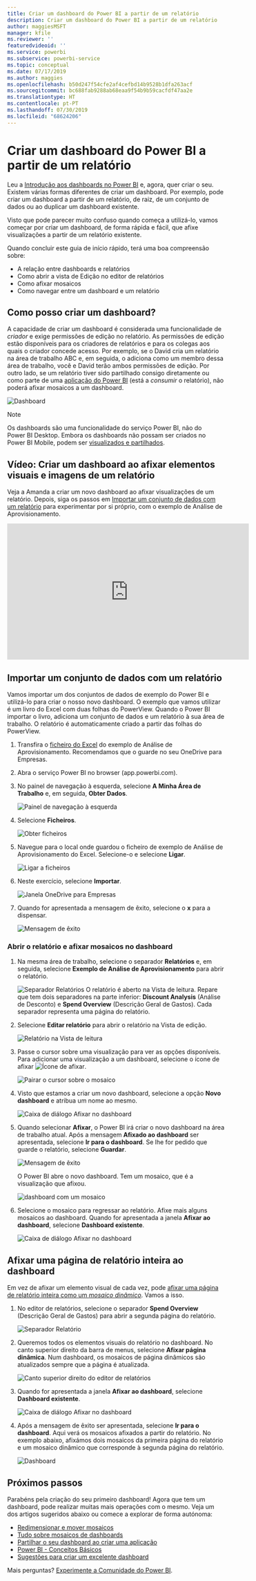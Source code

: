 ```yaml
---
title: Criar um dashboard do Power BI a partir de um relatório
description: Criar um dashboard do Power BI a partir de um relatório
author: maggiesMSFT
manager: kfile
ms.reviewer: ''
featuredvideoid: ''
ms.service: powerbi
ms.subservice: powerbi-service
ms.topic: conceptual
ms.date: 07/17/2019
ms.author: maggies
ms.openlocfilehash: b50d247f54cfe2af4cefbd14b9528b1dfa263acf
ms.sourcegitcommit: bc688fab9288ab68eaa9f54b9b59cacfdf47aa2e
ms.translationtype: HT
ms.contentlocale: pt-PT
ms.lasthandoff: 07/30/2019
ms.locfileid: "68624206"
---
```

# <a name="create-a-power-bi-dashboard-from-a-report"></a>Criar um dashboard do Power BI a partir de um relatório
Leu a [Introdução aos dashboards no Power BI](service-dashboards.md) e, agora, quer criar o seu. Existem várias formas diferentes de criar um dashboard. Por exemplo, pode criar um dashboard a partir de um relatório, de raiz, de um conjunto de dados ou ao duplicar um dashboard existente.  

Visto que pode parecer muito confuso quando começa a utilizá-lo, vamos começar por criar um dashboard, de forma rápida e fácil, que afixe visualizações a partir de um relatório existente. 

Quando concluir este guia de início rápido, terá uma boa compreensão sobre:
- A relação entre dashboards e relatórios
- Como abrir a vista de Edição no editor de relatórios
- Como afixar mosaicos 
- Como navegar entre um dashboard e um relatório 

## <a name="who-can-create-a-dashboard"></a>Como posso criar um dashboard?
A capacidade de criar um dashboard é considerada uma funcionalidade de *criador* e exige permissões de edição no relatório. As permissões de edição estão disponíveis para os criadores de relatórios e para os colegas aos quais o criador concede acesso. Por exemplo, se o David cria um relatório na área de trabalho ABC e, em seguida, o adiciona como um membro dessa área de trabalho, você e David terão ambos permissões de edição. Por outro lado, se um relatório tiver sido partilhado consigo diretamente ou como parte de uma [aplicação do Power BI](service-create-distribute-apps.md) (está a *consumir* o relatório), não poderá afixar mosaicos a um dashboard.
 
![Dashboard](media/service-dashboard-create/power-bi-completed-dashboard-small.png)

> [!NOTE] 
> Os dashboards são uma funcionalidade do serviço Power BI, não do Power BI Desktop. Embora os dashboards não possam ser criados no Power BI Mobile, podem ser [visualizados e partilhados](consumer/mobile/mobile-apps-view-dashboard.md).
>
> 

## <a name="video-create-a-dashboard-by-pinning-visuals-and-images-from-a-report"></a>Vídeo: Criar um dashboard ao afixar elementos visuais e imagens de um relatório
Veja a Amanda a criar um novo dashboard ao afixar visualizações de um relatório. Depois, siga os passos em [Importar um conjunto de dados com um relatório](#import-a-dataset-with-a-report) para experimentar por si próprio, com o exemplo de Análise de Aprovisionamento.
    

<iframe width="560" height="315" src="https://www.youtube.com/embed/lJKgWnvl6bQ" frameborder="0" allowfullscreen></iframe>

## <a name="import-a-dataset-with-a-report"></a>Importar um conjunto de dados com um relatório
Vamos importar um dos conjuntos de dados de exemplo do Power BI e utilizá-lo para criar o nosso novo dashboard. O exemplo que vamos utilizar é um livro do Excel com duas folhas do PowerView. Quando o Power BI importar o livro, adiciona um conjunto de dados e um relatório à sua área de trabalho. O relatório é automaticamente criado a partir das folhas do PowerView.

1. Transfira o [ficheiro do Excel](http://go.microsoft.com/fwlink/?LinkId=529784) do exemplo de Análise de Aprovisionamento. Recomendamos que o guarde no seu OneDrive para Empresas.
2. Abra o serviço Power BI no browser (app.powerbi.com).
3. No painel de navegação à esquerda, selecione **A Minha Área de Trabalho** e, em seguida, **Obter Dados**.

    ![Painel de navegação à esquerda](media/service-dashboard-create/power-bi-get-data3.png)
5. Selecione **Ficheiros**.

   ![Obter ficheiros](media/service-dashboard-create/power-bi-select-files.png)
6. Navegue para o local onde guardou o ficheiro de exemplo de Análise de Aprovisionamento do Excel. Selecione-o e selecione **Ligar**.

   ![Ligar a ficheiros](media/service-dashboard-create/power-bi-connectnew.png)
7. Neste exercício, selecione **Importar**.

    ![Janela OneDrive para Empresas](media/service-dashboard-create/power-bi-import.png)
8. Quando for apresentada a mensagem de êxito, selecione o **x** para a dispensar.

   ![Mensagem de êxito](media/service-dashboard-create/power-bi-view-datasetnew.png)

### <a name="open-the-report-and-pin-tiles-to-your-dashboard"></a>Abrir o relatório e afixar mosaicos no dashboard
1. Na mesma área de trabalho, selecione o separador **Relatórios** e, em seguida, selecione **Exemplo de Análise de Aprovisionamento** para abrir o relatório.

    ![Separador Relatórios](media/service-dashboard-create/power-bi-reports.png) O relatório é aberto na Vista de leitura. Repare que tem dois separadores na parte inferior: **Discount Analysis** (Análise de Desconto) e **Spend Overview** (Descrição Geral de Gastos). Cada separador representa uma página do relatório.

2. Selecione **Editar relatório** para abrir o relatório na Vista de edição.

    ![Relatório na Vista de leitura](media/service-dashboard-create/power-bi-reading-view.png)
3. Passe o cursor sobre uma visualização para ver as opções disponíveis. Para adicionar uma visualização a um dashboard, selecione o ícone de afixar ![Ícone de afixar](media/service-dashboard-create/power-bi-pin-icon.png).

    ![Pairar o cursor sobre o mosaico](media/service-dashboard-create/power-bi-hover.png)
4. Visto que estamos a criar um novo dashboard, selecione a opção **Novo dashboard** e atribua um nome ao mesmo.

    ![Caixa de diálogo Afixar no dashboard](media/service-dashboard-create/power-bi-pin-tile.png)
5. Quando selecionar **Afixar**, o Power BI irá criar o novo dashboard na área de trabalho atual. Após a mensagem **Afixado ao dashboard** ser apresentada, selecione **Ir para o dashboard**. Se lhe for pedido que guarde o relatório, selecione **Guardar**.

    ![Mensagem de êxito](media/service-dashboard-create/power-bi-pin-success.png)

    O Power BI abre o novo dashboard. Tem um mosaico, que é a visualização que afixou.

   ![dashboard com um mosaico](media/service-dashboard-create/power-bi-pinned.png)
7. Selecione o mosaico para regressar ao relatório. Afixe mais alguns mosaicos ao dashboard. Quando for apresentada a janela **Afixar ao dashboard**, selecione **Dashboard existente**.  

   ![Caixa de diálogo Afixar no dashboard](media/service-dashboard-create/power-bi-existing-dashboard.png)

## <a name="pin-an-entire-report-page-to-the-dashboard"></a>Afixar uma página de relatório inteira ao dashboard
Em vez de afixar um elemento visual de cada vez, pode [afixar uma página de relatório inteira como um *mosaico dinâmico*](service-dashboard-pin-live-tile-from-report.md). Vamos a isso.

1. No editor de relatórios, selecione o separador **Spend Overview** (Descrição Geral de Gastos) para abrir a segunda página do relatório.

   ![Separador Relatório](media/service-dashboard-create/power-bi-page-tab.png)

2. Queremos todos os elementos visuais do relatório no dashboard. No canto superior direito da barra de menus, selecione **Afixar página dinâmica**. Num dashboard, os mosaicos de página dinâmicos são atualizados sempre que a página é atualizada.

   ![Canto superior direito do editor de relatórios](media/service-dashboard-create/power-bi-pin-live.png)

3. Quando for apresentada a janela **Afixar ao dashboard**, selecione **Dashboard existente**.

   ![Caixa de diálogo Afixar no dashboard](media/service-dashboard-create/power-bi-pin-live2.png)

4. Após a mensagem de êxito ser apresentada, selecione **Ir para o dashboard**. Aqui verá os mosaicos afixados a partir do relatório. No exemplo abaixo, afixámos dois mosaicos da primeira página do relatório e um mosaico dinâmico que corresponde à segunda página do relatório.

   ![Dashboard](media/service-dashboard-create/power-bi-dashboard.png)

## <a name="next-steps"></a>Próximos passos
Parabéns pela criação do seu primeiro dashboard! Agora que tem um dashboard, pode realizar muitas mais operações com o mesmo. Veja um dos artigos sugeridos abaixo ou comece a explorar de forma autónoma: 

* [Redimensionar e mover mosaicos](service-dashboard-edit-tile.md)
* [Tudo sobre mosaicos de dashboards](service-dashboard-tiles.md)
* [Partilhar o seu dashboard ao criar uma aplicação](service-create-workspaces.md)
* [Power BI - Conceitos Básicos](service-basic-concepts.md)
* [Sugestões para criar um excelente dashboard](service-dashboards-design-tips.md)

Mais perguntas? [Experimente a Comunidade do Power BI](http://community.powerbi.com/).
